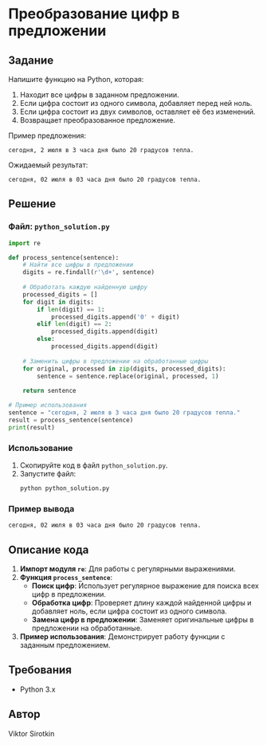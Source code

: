 # Преобразование цифр в предложении

## Задание

Напишите функцию на Python, которая:
1. Находит все цифры в заданном предложении.
2. Если цифра состоит из одного символа, добавляет перед ней ноль.
3. Если цифра состоит из двух символов, оставляет её без изменений.
4. Возвращает преобразованное предложение.

Пример предложения:
```
сегодня, 2 июля в 3 часа дня было 20 градусов тепла.
```

Ожидаемый результат:
```
сегодня, 02 июля в 03 часа дня было 20 градусов тепла.
```

## Решение

### Файл: `python_solution.py`

```python
import re

def process_sentence(sentence):
    # Найти все цифры в предложении
    digits = re.findall(r'\d+', sentence)
    
    # Обработать каждую найденную цифру
    processed_digits = []
    for digit in digits:
        if len(digit) == 1:
            processed_digits.append('0' + digit)
        elif len(digit) == 2:
            processed_digits.append(digit)
        else:
            processed_digits.append(digit)
    
    # Заменить цифры в предложении на обработанные цифры
    for original, processed in zip(digits, processed_digits):
        sentence = sentence.replace(original, processed, 1)
    
    return sentence

# Пример использования
sentence = "сегодня, 2 июля в 3 часа дня было 20 градусов тепла."
result = process_sentence(sentence)
print(result)
```

### Использование

1. Скопируйте код в файл `python_solution.py`.
2. Запустите файл:
   ```sh
   python python_solution.py
   ```

### Пример вывода

```
сегодня, 02 июля в 03 часа дня было 20 градусов тепла.
```

## Описание кода

1. **Импорт модуля `re`**: Для работы с регулярными выражениями.
2. **Функция `process_sentence`**:
   - **Поиск цифр**: Использует регулярное выражение для поиска всех цифр в предложении.
   - **Обработка цифр**: Проверяет длину каждой найденной цифры и добавляет ноль, если цифра состоит из одного символа.
   - **Замена цифр в предложении**: Заменяет оригинальные цифры в предложении на обработанные.
3. **Пример использования**: Демонстрирует работу функции с заданным предложением.

## Требования

- Python 3.x

## Автор

Viktor Sirotkin
